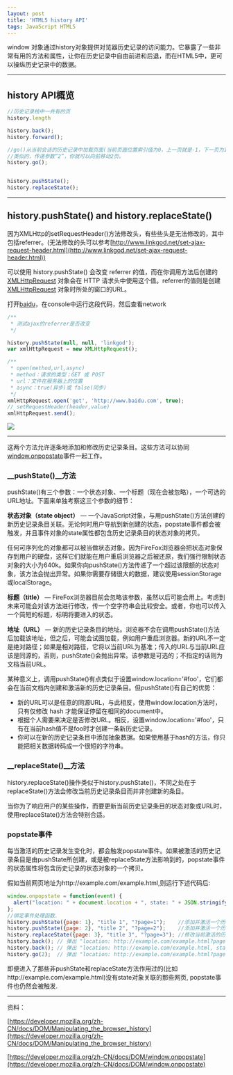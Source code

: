 ```yaml
---
layout: post
title: 'HTML5 history API'
tags: JavaScript HTML5
---
```

window 对象通过history对象提供对览器历史记录的访问能力。它暴露了一些非常有用的方法和属性，让你在历史记录中自由前进和后退，而在HTML5中，更可以操纵历史记录中的数据。

-----

## history API概览

```js
//历史记录栈中一共有的页
history.length

history.back();
history.forward();

//go()从当前会话的历史记录中加载页面(当前页面位置索引值为0，上一页就是-1，下一页为1)
//类似的，传递参数“2”，你就可以向前移动2页。
history.go();


history.pushState();
history.replaceState();
```
------

## history.pushState() and history.replaceState()

因为XMLHttp的setRequestHeader()方法修改头，有些些头是无法修改的，其中包括referrer。(无法修改的头可以参考[http://www.linkgod.net/set-ajax-request-header.html](http://www.linkgod.net/set-ajax-request-header.html))

可以使用 history.pushState() 会改变 referrer 的值，而在你调用方法后创建的 [XMLHttpRequest](https://developer.mozilla.org/zh-CN/docs/DOM/XMLHttpRequest) 对象会在 HTTP 请求头中使用这个值。referrer的值则是创建 [XMLHttpRequest](https://developer.mozilla.org/zh-CN/docs/DOM/XMLHttpRequest) 对象时所处的窗口的URL。

打开[baidu](http://www.baidu.com)，在console中运行这段代码，然后查看network

```js
/**
 * 测试ajax的referrer是否改变
 */

history.pushState(null, null, 'linkgod');
var xmlHttpRequest = new XMLHttpRequest();

/**
 * open(method,url,async)
 * method：请求的类型；GET 或 POST
 * url：文件在服务器上的位置
 * async：true(异步)或 false(同步)
 */
xmlHttpRequest.open('get', 'http://www.baidu.com', true);
// setRequestHeader(header,value)
xmlHttpRequest.send();
```

![](http://m2.img.libdd.com/farm4/2013/0423/00/27A7DB40E94FAA4AD43005CDCB6CAD5BB557ABB0C1E16_299_196.jpg)

----

这两个方法允许逐条地添加和修改历史记录条目。这些方法可以协同[window.onpopstate](https://developer.mozilla.org/zh-CN/docs/DOM/window.onpopstate)事件一起工作。

### __pushState()__方法

pushState()有三个参数：一个状态对象、一个标题（现在会被忽略），一个可选的URL地址。下面来单独考察这三个参数的细节：

__状态对象（state object）__ — 一个JavaScript对象，与用pushState()方法创建的新历史记录条目关联。无论何时用户导航到新创建的状态，popstate事件都会被触发，并且事件对象的state属性都包含历史记录条目的状态对象的拷贝。

任何可序列化的对象都可以被当做状态对象。因为FireFox浏览器会把状态对象保存到用户的硬盘，这样它们就能在用户重启浏览器之后被还原，我们强行限制状态对象的大小为640k。如果你向pushState()方法传递了一个超过该限额的状态对象，该方法会抛出异常。如果你需要存储很大的数据，建议使用sessionStorage或localStorage。

__标题（title）__ — FireFox浏览器目前会忽略该参数，虽然以后可能会用上。考虑到未来可能会对该方法进行修改，传一个空字符串会比较安全。或者，你也可以传入一个简短的标题，标明将要进入的状态。

__地址（URL）__ — 新的历史记录条目的地址。浏览器不会在调用pushState()方法后加载该地址，但之后，可能会试图加载，例如用户重启浏览器。新的URL不一定是绝对路径；如果是相对路径，它将以当前URL为基准；传入的URL与当前URL应该是同源的，否则，pushState()会抛出异常。该参数是可选的；不指定的话则为文档当前URL。

某种意义上，调用pushState()有点类似于设置window.location='#foo'，它们都会在当前文档内创建和激活新的历史记录条目。但pushState()有自己的优势：

* 新的URL可以是任意的同源URL，与此相反，使用window.location方法时，只有仅修改 hash 才能保证停留在相同的document中。
* 根据个人需要来决定是否修改URL。相反，设置window.location='#foo'，只有在当前hash值不是foo时才创建一条新历史记录。
* 你可以在新的历史记录条目中添加抽象数据。如果使用基于hash的方法，你只能把相关数据转码成一个很短的字符串。

### __replaceState()__方法

history.replaceState()操作类似于history.pushState()，不同之处在于replaceState()方法会修改当前历史记录条目而并非创建新的条目。

当你为了响应用户的某些操作，而要更新当前历史记录条目的状态对象或URL时，使用replaceState()方法会特别合适。

### popstate事件

每当激活的历史记录发生变化时，都会触发popstate事件。如果被激活的历史记录条目是由pushState所创建，或是被replaceState方法影响到的，popstate事件的状态属性将包含历史记录的状态对象的一个拷贝。

假如当前网页地址为http://example.com/example.html,则运行下述代码后:

```js
window.onpopstate = function(event) {
  alert("location: " + document.location + ", state: " + JSON.stringify(event.state));
};
//绑定事件处理函数.
history.pushState({page: 1}, "title 1", "?page=1");    //添加并激活一个历史记录条目 http://example.com/example.html?page=1,条目索引为1
history.pushState({page: 2}, "title 2", "?page=2");    //添加并激活一个历史记录条目 http://example.com/example.html?page=2,条目索引为2
history.replaceState({page: 3}, "title 3", "?page=3"); //修改当前激活的历史记录条目 http://ex..?page=2 变为 http://ex..?page=3,条目索引为2
history.back(); // 弹出 "location: http://example.com/example.html?page=1, state: {"page":1}"
history.back(); // 弹出 "location: http://example.com/example.html, state: null
history.go(2);  // 弹出 "location: http://example.com/example.html?page=3, state: {"page":3}
```

即便进入了那些非pushState和replaceState方法作用过的(比如http://example.com/example.html)没有state对象关联的那些网页, popstate事件也仍然会被触发.

-----

资料：

[https://developer.mozilla.org/zh-CN/docs/DOM/Manipulating_the_browser_history](https://developer.mozilla.org/zh-CN/docs/DOM/Manipulating_the_browser_history)

[https://developer.mozilla.org/zh-CN/docs/DOM/window.onpopstate](https://developer.mozilla.org/zh-CN/docs/DOM/window.onpopstate)
